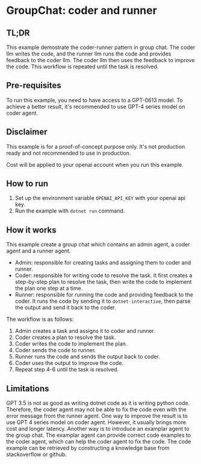 # GroupChat: coder and runner

## TL;DR
This example demostrate the coder-runner pattern in group chat. The coder llm writes the code, and the runner llm runs the code and provides feedback to the coder llm. The coder llm then uses the feedback to improve the code. This workflow is repeated until the task is resolved.

## Pre-requisites
To run this example, you need to have access to a GPT-0613 model.
To achieve a better result, it's recommended to use GPT-4 series model on coder agent.

## Disclaimer
This example is for a proof-of-concept purpose only. It's not production ready and not recommended to use in production.

Cost will be applied to your openai account when you run this example.

## How to run
1. Set up the environment variable `OPENAI_API_KEY` with your openai api key.
2. Run the example with `dotnet run` command.

## How it works
This example create a group chat which contains an admin agent, a coder agent and a runner agent.
- Admin: responsible for creating tasks and assigning them to coder and runner.
- Coder: responsible for writing code to resolve the task. It first creates a step-by-step plan to resolve the task, then write the code to implement the plan one step at a time.
- Runner: responsible for running the code and providing feedback to the coder. It runs the code by sending it to `dotnet-interactive`, then parse the output and send it back to the coder.

The workflow is as follows:
1. Admin creates a task and assigns it to coder and runner.
2. Coder creates a plan to resolve the task.
3. Coder writes the code to implement the plan.
4. Coder sends the code to runner.
5. Runner runs the code and sends the output back to coder.
6. Coder uses the output to improve the code.
7. Repeat step 4-6 until the task is resolved.

## Limitations
GPT 3.5 is not as good as writing dotnet code as it is writing python code. Therefore, the coder agent may not be able to fix the code even with the error message from the runner agent.
One way to improve the result is to use GPT 4 series model on coder agent. However, it usually brings more cost and longer latency.
Another way is to introduce an examplar agent to the group chat. The examplar agent can provide correct code examples to the coder agent, which can help the coder agent to fix the code. The code example can be retrieved by constructing a knowledge base from stackoverflow or github.